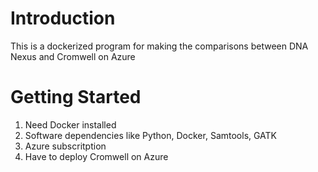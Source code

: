 # Introduction 
This is a dockerized program for making the comparisons between DNA Nexus and Cromwell on Azure

# Getting Started

1.	Need Docker installed
2.	Software dependencies like Python, Docker, Samtools, GATK
3.	Azure subscritption
4. Have to deploy Cromwell on Azure
